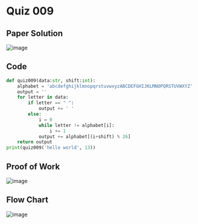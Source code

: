 # Quiz 009

## Paper Solution
![image](https://github.com/user-attachments/assets/42c27a58-c56d-4b12-8560-bb62c189060e)

## Code
```.py
def quiz009(data:str, shift:int):
    alphabet = 'abcdefghijklmnopqrstuvwxyzABCDEFGHIJKLMNOPQRSTUVWXYZ'
    output = ''
    for letter in data:
        if letter == " ":
            output += ' '
        else:
            i = 0
            while letter != alphabet[i]:
                i += 1
            output += alphabet[(i+shift) % 26]
    return output
print(quiz009('hello world', 13))
```

## Proof of Work
![image](https://github.com/user-attachments/assets/62f10771-dd69-4461-84ee-f4fbe9c8017a)

## Flow Chart
![image](https://github.com/user-attachments/assets/03de0898-fa21-482d-84fe-4c28a4642da3)




